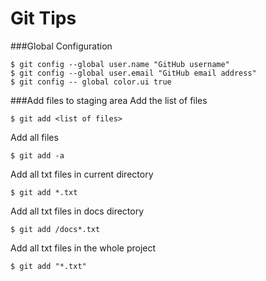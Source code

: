 Git Tips
========

###Global Configuration
```git
$ git config --global user.name "GitHub username"
$ git config --global user.email "GitHub email address"
$ git config -- global color.ui true
```

###Add files to staging area
Add the list of files
```git
$ git add <list of files>
```

Add all files
```git
$ git add -a
```

Add all txt files in current directory
```git
$ git add *.txt
```

Add all txt files in docs directory
```git
$ git add /docs*.txt
```

Add all txt files in the whole project
```git
$ git add "*.txt"
```
